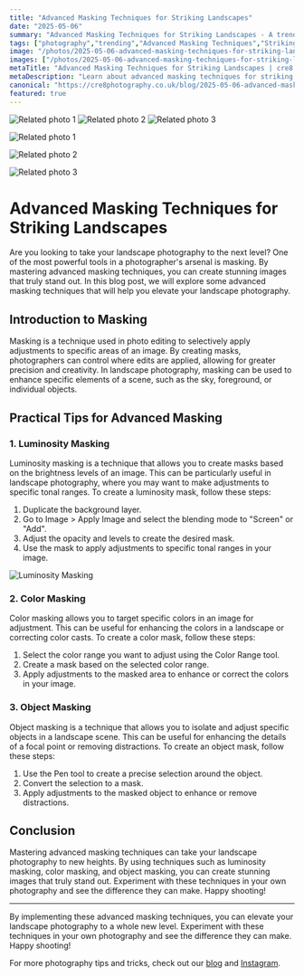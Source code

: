 ```yaml
---
title: "Advanced Masking Techniques for Striking Landscapes"
date: "2025-05-06"
summary: "Advanced Masking Techniques for Striking Landscapes - A trending topic in photography."
tags: ["photography","trending","Advanced Masking Techniques","Striking Landscapes","Landscape Photography","Luminosity Masking","Color Masking","Object Masking","Photo Editing","Adjustments","Precision","Creativity"]
image: "/photos/2025-05-06-advanced-masking-techniques-for-striking-landscapes-1.jpg"
images: ["/photos/2025-05-06-advanced-masking-techniques-for-striking-landscapes-1.jpg","/photos/2025-05-06-advanced-masking-techniques-for-striking-landscapes-2.jpg","/photos/2025-05-06-advanced-masking-techniques-for-striking-landscapes-3.jpg"]
metaTitle: "Advanced Masking Techniques for Striking Landscapes | cre8 Photography"
metaDescription: "Learn about advanced masking techniques for striking landscapes in photography with practical tips and insights."
canonical: "https://cre8photography.co.uk/blog/2025-05-06-advanced-masking-techniques-for-striking-landscapes"
featured: true
---
```


<!-- Gallery as HTML -->

<div class="grid grid-cols-1 sm:grid-cols-2 md:grid-cols-3 gap-4">
  <img src="/photos/2025-05-06-advanced-masking-techniques-for-striking-landscapes-1.jpg" alt="Related photo 1" class="w-full rounded-lg" />
<img src="/photos/2025-05-06-advanced-masking-techniques-for-striking-landscapes-2.jpg" alt="Related photo 2" class="w-full rounded-lg" />
<img src="/photos/2025-05-06-advanced-masking-techniques-for-striking-landscapes-3.jpg" alt="Related photo 3" class="w-full rounded-lg" />
</div>


<!-- Gallery as Markdown -->
![Related photo 1](/photos/2025-05-06-advanced-masking-techniques-for-striking-landscapes-1.jpg)


![Related photo 2](/photos/2025-05-06-advanced-masking-techniques-for-striking-landscapes-2.jpg)


![Related photo 3](/photos/2025-05-06-advanced-masking-techniques-for-striking-landscapes-3.jpg)



# Advanced Masking Techniques for Striking Landscapes

Are you looking to take your landscape photography to the next level? One of the most powerful tools in a photographer's arsenal is masking. By mastering advanced masking techniques, you can create stunning images that truly stand out. In this blog post, we will explore some advanced masking techniques that will help you elevate your landscape photography.

## Introduction to Masking

Masking is a technique used in photo editing to selectively apply adjustments to specific areas of an image. By creating masks, photographers can control where edits are applied, allowing for greater precision and creativity. In landscape photography, masking can be used to enhance specific elements of a scene, such as the sky, foreground, or individual objects.

## Practical Tips for Advanced Masking

### 1. Luminosity Masking

Luminosity masking is a technique that allows you to create masks based on the brightness levels of an image. This can be particularly useful in landscape photography, where you may want to make adjustments to specific tonal ranges. To create a luminosity mask, follow these steps:

1. Duplicate the background layer.
2. Go to Image > Apply Image and select the blending mode to "Screen" or "Add".
3. Adjust the opacity and levels to create the desired mask.
4. Use the mask to apply adjustments to specific tonal ranges in your image.

![Luminosity Masking](/path/to/luminosity_masking.jpg)

### 2. Color Masking

Color masking allows you to target specific colors in an image for adjustment. This can be useful for enhancing the colors in a landscape or correcting color casts. To create a color mask, follow these steps:

1. Select the color range you want to adjust using the Color Range tool.
2. Create a mask based on the selected color range.
3. Apply adjustments to the masked area to enhance or correct the colors in your image.

### 3. Object Masking

Object masking is a technique that allows you to isolate and adjust specific objects in a landscape scene. This can be useful for enhancing the details of a focal point or removing distractions. To create an object mask, follow these steps:

1. Use the Pen tool to create a precise selection around the object.
2. Convert the selection to a mask.
3. Apply adjustments to the masked object to enhance or remove distractions.

## Conclusion

Mastering advanced masking techniques can take your landscape photography to new heights. By using techniques such as luminosity masking, color masking, and object masking, you can create stunning images that truly stand out. Experiment with these techniques in your own photography and see the difference they can make. Happy shooting!

---
By implementing these advanced masking techniques, you can elevate your landscape photography to a whole new level. Experiment with these techniques in your own photography and see the difference they can make. Happy shooting!

For more photography tips and tricks, check out our [blog](#) and [Instagram](#).

